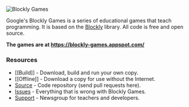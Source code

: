 ![Blockly Games](https://raw.githubusercontent.com/wiki/google/blockly-games/title.png)

Google's Blockly Games is a series of educational games that teach programming.
It is based on the [Blockly](https://developers.google.com/blockly/) library.
All code is free and open source.

**The games are at https://blockly-games.appspot.com/**

### Resources

* [[Build]] - Download, build and run your own copy.
* [[Offline]] - Download a copy for use without the Internet.
* [Source](https://github.com/google/blockly-games) - Code repository (send pull requests here).
* [Issues](https://github.com/google/blockly-games/issues) - Everything that is wrong with Blockly Games.
* [Support](https://groups.google.com/forum/#!forum/blockly-games) - Newsgroup for teachers and developers.
